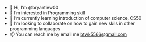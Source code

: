 - 👋 Hi, I’m @bryantiew00
- 👀 I’m interested in Programming skill 
- 🌱 I’m currently learning introduction of computer science, CS50
- 💞️ I’m looking to collaborate on how to gain new skils in other programming languages
- 📫 You can reach me by email me btwk5566@gmail.com

<!---
bryantiew00/bryantiew00 is a ✨ special ✨ repository because its `README.md` (this file) appears on your GitHub profile.
You can click the Preview link to take a look at your changes.
--->
